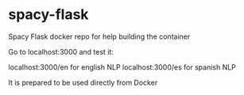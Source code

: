 # spacy-flask

Spacy Flask docker repo for help building the container

Go to localhost:3000 and test it:

localhost:3000/en for english NLP
localhost:3000/es for spanish NLP

It is prepared to be used directly from Docker
